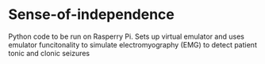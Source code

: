 # Sense-of-independence

Python code to be run on Rasperry Pi. Sets up virtual emulator and uses emulator funcitonality to simulate electromyography (EMG) to detect patient tonic and clonic seizures
